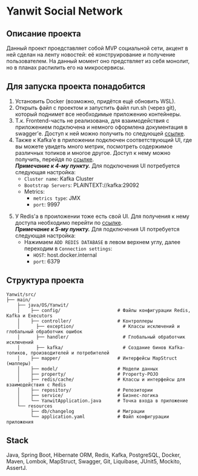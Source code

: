 # Yanwit Social Network
## Описание проекта
Данный проект проедставляет собой MVP социальной сети, акцент в ней сделан на ленту новостей: её конструирование и получение пользователем. На данный момент оно предствляет из себя монолит, но в планах распилить его на микросервисы.
## Для запуска проекта понадобится
1. Установить Docker (возможно, придётся ещё обновить WSL).
2. Открыть файл с проектом и запустить файл run.sh (через git), который поднимет все необходимые приложению контейнеры.
3. Т.к. Frontend-часть не реализована, для взаимодействия с приложением подключена и немного оформлена документация в swagger’е.
Доступ к ней можно получить по следующей [ссылке](http://localhost:8080/swagger-ui/index.html#/ "http://localhost:8080/swagger-ui/index.html#/").
5. Также к Kafka’е в приложении подключен соответствующий UI, где вы можете увидеть много метрик, посмотреть содержимое различных топиков и многое другое.
Доступ к нему можно получить, перейдя по [ссылке](http://localhost:8082/ "http://localhost:8082/").  
***Примечание к 4-му пункту.*** Для подключения UI потребуется следующая настройка:
   - ```Cluster name```: Kafka Cluster
   - ```Bootstrap Servers```: PLAINTEXT://kafka:29092
   - Metrics:
      - ```metrics type```: JMX
      - ```port```: 9997
5) У Redis'а в проиложении тоже есть свой UI. Для получения к нему доступа необходимо перейти по [ссылке](http://localhost:5540/ "http://localhost:5540/").  
***Примечание к 5-му пункту.*** Для подключения UI потребуется следующая настройка:
   - Нажимаем ```ADD REDIS DATABASE``` в левом верхнем углу, далее переходим в ```Connection settings```:
       - ```HOST```: host.docker.internal
       - ```port```: 6379
## Структура проекта
```
Yanwit/src/
├── main/                   
    ├── java/OS/Yanwit/              
    │    ├── config/                     # Файлы конфигурации Redis, Kafka и Executors  
    │    ├── controller/                 # Контроллеры
    │	   ├── exception/                  # Классы исключений и глобальный обработчик ошибок
    │	   ├── handler/                    # Глобальный обработчик исключений
    │	   ├── kafka/                      # Создание бинов Kafka- топиков, производителей и потребителей 
    │    ├── mapper/                     # Интерфейсы MapStruct (мапперы)
    │    ├── model/                      # Модели данных
    │    ├── property/                   # Property-POJO 
    │    ├── redis/cache/                # Классы и интерфейсы для взаимодействия с Redis
    │    ├── repository/                 # Репозитории 
    │    ├── service/                    # Бизнес-логика    
    │    └── YanwitApplication.java      # Точка входа в приложение
    └── resources
         ├── db/changelog                # Миграции
         └── application.yaml            # Файл конфигурации приложения         
```  
## Stack
Java, Spring Boot, Hibernate ORM, Redis, Kafka, PostgreSQL, Docker, Maven, Lombok, MapStruct, Swagger, Git, Liquibase, JUnit5, Mockito, AssertJ.

       

